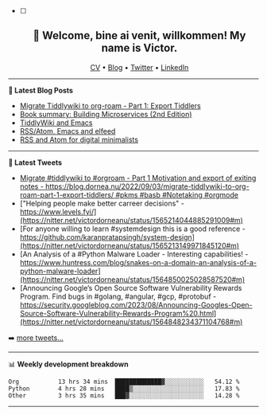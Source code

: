   - [ ] <h2 align="center">👋 Welcome, bine ai venit, willkommen! My name is Victor. </h2>
                    <p align="center">
                    <a href="https://dornea.nu/cv">CV</a> •
                    <a href="https://blog.dornea.nu">Blog</a> •
                    <a href="https://twitter.com/victordorneanu">Twitter</a> •
                    <a href="https://www.linkedin.com/in/victor-dorneanu/">LinkedIn</a> 
                    </p>

  <!--
  **dorneanu/dorneanu** is a ✨ _special_ ✨ repository because its `README.md` (this file) appears on your GitHub profile.

  Here are some ideas to get you started:

  - 🔭 I’m currently working on ...
  - 🌱 I’m currently learning ...
  - 👯 I’m looking to collaborate on ...
  - 🤔 I’m looking for help with ...
  - 💬 Ask me about ...
  - 📫 How to reach me: ...
  - 😄 Pronouns: ...
  - ⚡ Fun fact: ...
  -->

  ---

  **📝 Latest Blog Posts**

  <!-- BLOG-POST-LIST:START -->
- [Migrate Tiddlywiki to org-roam - Part 1: Export Tiddlers](https://blog.dornea.nu/2022/09/03/migrate-tiddlywiki-to-org-roam-part-1-export-tiddlers/)
- [Book summary: Building Microservices &lpar;2nd Edition&rpar;](https://blog.dornea.nu/2022/08/10/book-summary-building-microservices-2nd-edition/)
- [TiddlyWiki and Emacs](https://blog.dornea.nu/2022/07/12/tiddlywiki-and-emacs/)
- [RSS/Atom, Emacs and elfeed](https://blog.dornea.nu/2022/06/29/rss/atom-emacs-and-elfeed/)
- [RSS and Atom for digital minimalists](https://blog.dornea.nu/2022/06/13/rss-and-atom-for-digital-minimalists/)
<!-- BLOG-POST-LIST:END -->

  ---

  **📱 Latest Tweets**

  <!-- TWITTER:START -->
- [Migrate #tiddlywiki to #orgroam - Part 1 Motivation and export of exiting notes - https://blog.dornea.nu/2022/09/03/migrate-tiddlywiki-to-org-roam-part-1-export-tiddlers/ #pkms #basb #Notetaking #orgmode](https://nitter.net/victordorneanu/status/1566332544420921345#m)
- [&quot;Helping people make better carreer decisions&quot; - https://www.levels.fyi/](https://nitter.net/victordorneanu/status/1565214044885291009#m)
- [For anyone willing to learn #systemdesign this is a good reference - https://github.com/karanpratapsingh/system-design](https://nitter.net/victordorneanu/status/1565213149971845120#m)
- [An Analysis of a #Python Malware Loader - Interesting capabilities! -  https://www.huntress.com/blog/snakes-on-a-domain-an-analysis-of-a-python-malware-loader](https://nitter.net/victordorneanu/status/1564850025028587520#m)
- [Announcing Google’s Open Source Software Vulnerability Rewards Program. Find bugs in #golang, #angular, #gcp, #protobuf - https://security.googleblog.com/2023/08/Announcing-Googles-Open-Source-Software-Vulnerability-Rewards-Program%20.html](https://nitter.net/victordorneanu/status/1564848234371104768#m)
<!-- TWITTER:END -->

  ➡️ [more tweets...](https://twitter.com/victordorneanu)

  ---

  📊 **Weekly development breakdown**

  <!--START_SECTION:waka-->

```text
Org           13 hrs 34 mins  █████████████▓░░░░░░░░░░░   54.12 %
Python        4 hrs 28 mins   ████▒░░░░░░░░░░░░░░░░░░░░   17.83 %
Other         3 hrs 35 mins   ███▓░░░░░░░░░░░░░░░░░░░░░   14.28 %
```

<!--END_SECTION:waka-->

  ---

